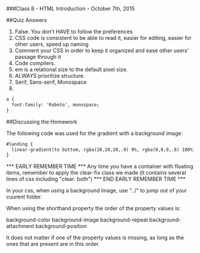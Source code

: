###Class 8 - HTML Introduction - October 7th, 2015

##Quiz Answers

1. False. You don't HAVE to follow the preferences
2. CSS code is consistent to be able to read it, easier for editing, easier for other users, speed up naming
3. Comment your CSS in order to keep it organized and ease other users' passage through it
4. Code compilers.
5. em is a relational size to the default pixel size.
6. ALWAYS prioritize structure.
7. Serif, Sans-serif, Monospace
8. 
```html
a {
  font-family: 'Roboto', monospace;
}
```

##Discussing the Homework

The following code was used for the gradient with a background image:

```html
#landing {
  linear-gradient(to bottom, rgba(20,20,20,.9) 0%, rgba(0,0,0,.8) 100%), url('../img/wine.jpg') no-repeat center;
}
```

*** EARLY REMEMBER TIME ***
Any time you have a container with floating items, remember to apply the clear-fix class we made (it contains several lines of css including "clear: both")
*** END EARLY REMEMBER TIME ***

In your css, when using a background image, use "../" to jump out of your cuurent folder.

When using the shorthand property the order of the property values is:

background-color
background-image
background-repeat
background-attachment
background-position

It does not matter if one of the property values is missing, as long as the ones that are present are in this order.

